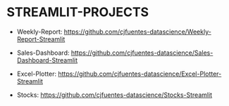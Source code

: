 # STREAMLIT-PROJECTS

- Weekly-Report: https://github.com/cjfuentes-datascience/Weekly-Report-Streamlit

- Sales-Dashboard: https://github.com/cjfuentes-datascience/Sales-Dashboard-Streamlit

- Excel-Plotter: https://github.com/cjfuentes-datascience/Excel-Plotter-Streamlit

- Stocks: https://github.com/cjfuentes-datascience/Stocks-Streamlit
